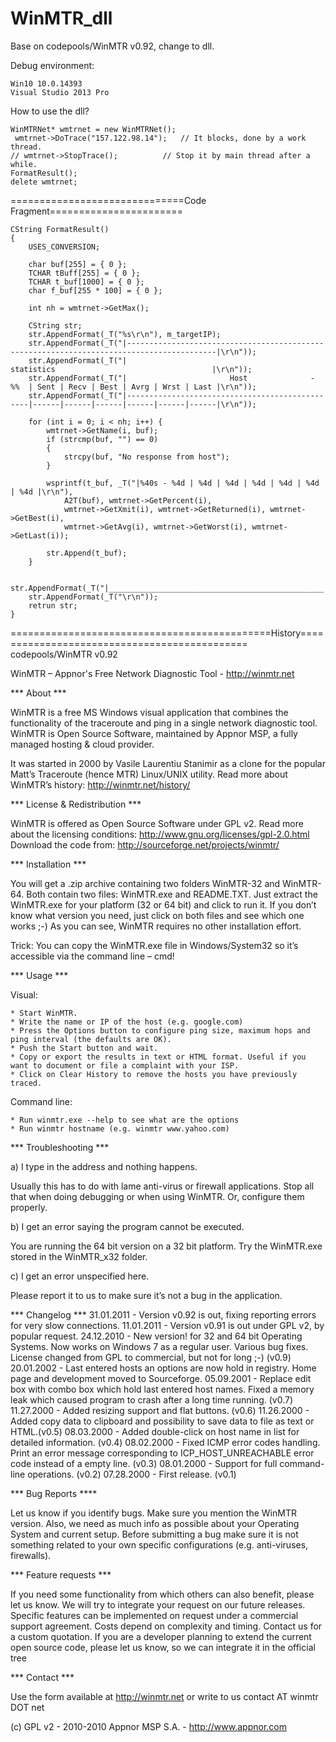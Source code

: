 # WinMTR_dll
Base on codepools/WinMTR v0.92, change to dll.

Debug environment:
	
	Win10 10.0.14393
	Visual Studio 2013 Pro

How to use the dll?

	WinMTRNet* wmtrnet = new WinMTRNet();
	 wmtrnet->DoTrace("157.122.98.14");   // It blocks, done by a work thread.
	// wmtrnet->StopTrace();	      // Stop it by main thread after a while.
	FormatResult();
	delete wmtrnet;

==============================Code Fragment=======================

	CString FormatResult()
	{
		USES_CONVERSION;

		char buf[255] = { 0 };
		TCHAR tBuff[255] = { 0 };
		TCHAR t_buf[1000] = { 0 };
		char f_buf[255 * 100] = { 0 };

		int nh = wmtrnet->GetMax();

		CString str;
		str.AppendFormat(_T("%s\r\n"), m_targetIP);
		str.AppendFormat(_T("|------------------------------------------------------------------------------------------|\r\n"));
		str.AppendFormat(_T("|                                             statistics                                   |\r\n"));
		str.AppendFormat(_T("|                       Host              -   %%  | Sent | Recv | Best | Avrg | Wrst | Last |\r\n"));
		str.AppendFormat(_T("|------------------------------------------------|------|------|------|------|------|------|\r\n"));

		for (int i = 0; i < nh; i++) {
			wmtrnet->GetName(i, buf);
			if (strcmp(buf, "") == 0)
			{
				strcpy(buf, "No response from host");
			}

			wsprintf(t_buf, _T("|%40s - %4d | %4d | %4d | %4d | %4d | %4d | %4d |\r\n"),
				A2T(buf), wmtrnet->GetPercent(i),
				wmtrnet->GetXmit(i), wmtrnet->GetReturned(i), wmtrnet->GetBest(i),
				wmtrnet->GetAvg(i), wmtrnet->GetWorst(i), wmtrnet->GetLast(i));

			str.Append(t_buf);
		}

		str.AppendFormat(_T("|________________________________________________|______|______|______|______|______|______|\r\n"));
		str.AppendFormat(_T("\r\n"));
		retrun str;
	}

=============================================History=============================================
codepools/WinMTR v0.92


﻿WinMTR – Appnor's Free Network Diagnostic Tool - http://winmtr.net

*** About ***

WinMTR is a free MS Windows visual application that combines the functionality of the traceroute and ping in a single network diagnostic tool. WinMTR is Open Source Software, maintained by Appnor MSP, a fully managed hosting & cloud provider.

It was started in 2000 by Vasile Laurentiu Stanimir  as a clone for the popular Matt’s Traceroute (hence MTR) Linux/UNIX utility. 
Read more about WinMTR’s history: http://winmtr.net/history/

*** License & Redistribution ***

WinMTR is offered as Open Source Software under GPL v2. 
Read more about the licensing conditions: http://www.gnu.org/licenses/gpl-2.0.html
Download the code from: http://sourceforge.net/projects/winmtr/

*** Installation ***

You will get a .zip archive containing two folders WinMTR-32 and WinMTR-64.
Both contain two files: WinMTR.exe and README.TXT.
Just extract the WinMTR.exe for your platform (32 or 64 bit) and click to run it.
If you don’t know what version you need, just click on both files and see which one works ;-)
As you can see, WinMTR requires no other installation effort.

Trick: You can copy the WinMTR.exe file in Windows/System32 so it’s accessible via the command line – cmd!

*** Usage ***

Visual:

    * Start WinMTR.
    * Write the name or IP of the host (e.g. google.com)
    * Press the Options button to configure ping size, maximum hops and ping interval (the defaults are OK).
    * Push the Start button and wait.
    * Copy or export the results in text or HTML format. Useful if you want to document or file a complaint with your ISP.
    * Click on Clear History to remove the hosts you have previously traced.

Command line:

    * Run winmtr.exe --help to see what are the options
    * Run winmtr hostname (e.g. winmtr www.yahoo.com)

*** Troubleshooting ***

a) I type in the address and nothing happens.

Usually this has to do with lame anti-virus or firewall applications. Stop all that when doing debugging or when using WinMTR. Or, configure them properly.

b) I get an error saying the program cannot be executed.

You are running the 64 bit version on a 32 bit platform. Try the WinMTR.exe stored in the WinMTR_x32 folder.

c) I get an error unspecified here.

Please report it to us to make sure it’s not a bug in the application.


*** Changelog ***
31.01.2011 - Version v0.92 is out, fixing reporting errors for very slow connections.
11.01.2011 - Version v0.91 is out under GPL v2, by popular request.
24.12.2010 - New version! for 32 and 64 bit Operating Systems. Now works on Windows 7 as a regular user. Various bug fixes. License changed from GPL to commercial, but not for long ;-) (v0.9) 
20.01.2002 - Last entered hosts an options are now hold in registry. Home page and development moved to Sourceforge.
05.09.2001 - Replace edit box with combo box which hold last entered host names. Fixed a memory leak which caused program to crash after a long time running. (v0.7)
11.27.2000 - Added resizing support and flat buttons. (v0.6)
11.26.2000 - Added copy data to clipboard and possibility to save data to file as text or HTML.(v0.5)
08.03.2000 - Added double-click on host name in list for detailed information. (v0.4)
08.02.2000 - Fixed ICMP error codes handling. Print an error message corresponding to ICP_HOST_UNREACHABLE error code instead of a empty line. (v0.3)
08.01.2000 - Support for full command-line operations. (v0.2)
07.28.2000 - First release. (v0.1)

*** Bug Reports ****

Let us know if you identify bugs. Make sure you mention the WinMTR version. Also, we need as much info as possible about your Operating System and current setup. 
Before submitting a bug make sure it is not something related to your own specific configurations (e.g. anti-viruses, firewalls). 

*** Feature requests ***

If you need some functionality from which others can also benefit, please let us know. We will try to integrate your request on our future releases.
Specific features can be implemented on request under a commercial support agreement. Costs depend on complexity and timing. Contact us for a custom quotation. 
If you are a developer planning to extend the current open source code, please let us know, so we can integrate it in the official tree


*** Contact ***

Use the form available at http://winmtr.net or write to us contact AT winmtr DOT net

(c) GPL v2 -  2010-2010 Appnor MSP S.A. - http://www.appnor.com
